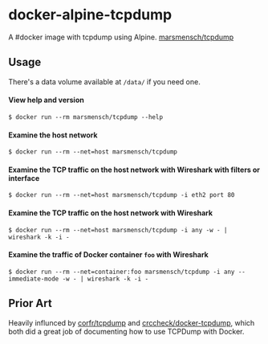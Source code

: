 docker-alpine-tcpdump
=======

A  #docker image with tcpdump using Alpine. [marsmensch/tcpdump]

Usage
-----

There's a data volume available at `/data/` if you need one.

#### View help and version

    $ docker run --rm marsmensch/tcpdump --help

#### Examine the host network

    $ docker run --rm --net=host marsmensch/tcpdump

#### Examine the TCP traffic on the host network with Wireshark with filters or interface

    $ docker run --rm --net=host marsmensch/tcpdump -i eth2 port 80   

#### Examine the TCP traffic on the host network with Wireshark

    $ docker run --rm --net=host marsmensch/tcpdump -i any -w - | wireshark -k -i -

#### Examine the traffic of Docker container `foo` with Wireshark

    $ docker run --rm --net=container:foo marsmensch/tcpdump -i any --immediate-mode -w - | wireshark -k -i -


Prior Art
---------

Heavily influnced by [corfr/tcpdump] and [crccheck/docker-tcpdump], which both did a great job of documenting how
to use TCPDump with Docker.

  [TCPDump]: http://www.tcpdump.org/
  [marsmensch/tcpdump]: https://hub.docker.com/r/marsmensch/tcpdump/
  [corfr/tcpdump]: https://registry.hub.docker.com/u/corfr/tcpdump/
  [crccheck/docker-tcpdump]: https://hub.docker.com/r/crccheck/tcpdump/
